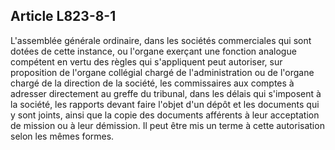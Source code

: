 Article L823-8-1
----
L'assemblée générale ordinaire, dans les sociétés commerciales qui sont dotées
de cette instance, ou l'organe exerçant une fonction analogue compétent en vertu
des règles qui s'appliquent peut autoriser, sur proposition de l'organe
collégial chargé de l'administration ou de l'organe chargé de la direction de la
société, les commissaires aux comptes à adresser directement au greffe du
tribunal, dans les délais qui s'imposent à la société, les rapports devant faire
l'objet d'un dépôt et les documents qui y sont joints, ainsi que la copie des
documents afférents à leur acceptation de mission ou à leur démission. Il peut
être mis un terme à cette autorisation selon les mêmes formes.
